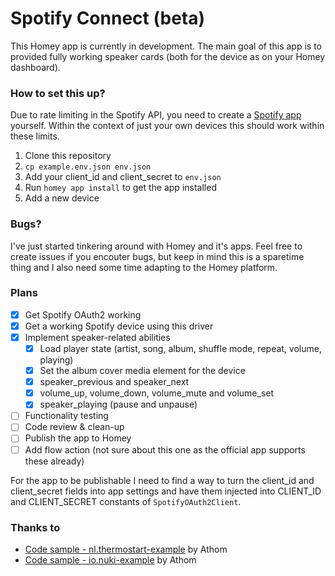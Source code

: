 # Spotify Connect (beta)

This Homey app is currently in development. The main goal of this app is to provided fully working speaker cards (both for the device as on your Homey dashboard).

### How to set this up?

Due to rate limiting in the Spotify API, you need to create a [Spotify app](https://developer.spotify.com/dashboard) yourself. Within the context of just your own devices this should work within these limits.

1. Clone this repository
2. `cp example.env.json env.json`
3. Add your client_id and client_secret to `env.json`
4. Run `homey app install` to get the app installed
5. Add a new device

### Bugs?

I've just started tinkering around with Homey and it's apps. Feel free to create issues if you encouter bugs, but keep in mind this is a sparetime thing and I also need some time adapting to the Homey platform.

### Plans

- [X] Get Spotify OAuth2 working
- [X] Get a working Spotify device using this driver
- [X] Implement speaker-related abilities
  - [X] Load player state (artist, song, album, shuffle mode, repeat, volume, playing)
  - [X] Set the album cover media element for the device
  - [X] speaker_previous and speaker_next
  - [X] volume_up, volume_down, volume_mute and volume_set
  - [X] speaker_playing (pause and unpause)
- [ ] Functionality testing
- [ ] Code review & clean-up
- [ ] Publish the app to Homey
- [ ] Add flow action (not sure about this one as the official app supports these already)

For the app to be publishable I need to find a way to turn the client_id and client_secret fields into app settings and have them injected into CLIENT_ID and CLIENT_SECRET constants of `SpotifyOAuth2Client`.

### Thanks to

- [Code sample - nl.thermostart-example](https://github.com/athombv/nl.thermosmart-example) by Athom
- [Code sample - io.nuki-example](https://github.com/athombv/io.nuki-example) by Athom
